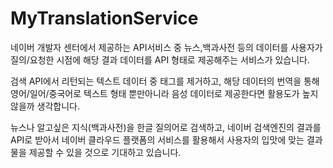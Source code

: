 # MyTranslationService

네이버 개발자 센터에서 제공하는 API서비스 중 뉴스,백과사전 등의 데이터를 
사용자가 질의/요청한 시점에 해당 결과 데이터를 API 형태로 제공해주는 서비스가 있습니다.

검색 API에서 리턴되는 텍스트 데이터 중 <HTML> 태그를 제거하고, 해당 데이터의 번역을 통해
영어/일어/중국어로 텍스트 형태 뿐만아니라 음성 데이터로 제공한다면 활용도가 높지 않을까 생각합니다.

뉴스나 알고싶은 지식(백과사전)을 한글 질의어로 검색하고, 네이버 검색엔진의 결과를 API로 받아서
네이버 클라우드 플랫폼의 서비스를 활용해서 사용자의 입맛에 맞는 결과물을 제공할 수 있을 것으로 기대하고 있습니다.
